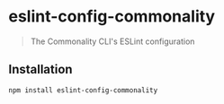 # eslint-config-commonality
> The Commonality CLI's ESLint configuration
## Installation

```sh
npm install eslint-config-commonality
```